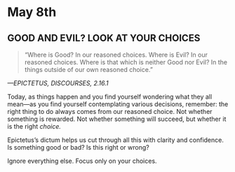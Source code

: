 # May 8th
## GOOD AND EVIL? LOOK AT YOUR CHOICES

> “Where is Good? In our reasoned choices. Where is Evil? In our reasoned choices. Where is that which is neither Good nor Evil? In the things outside of our own reasoned choice.”

*—EPICTETUS, DISCOURSES, 2.16.1*

Today, as things happen and you find yourself wondering what they all mean—as you find yourself contemplating various decisions, remember: the right thing to do always comes from our reasoned choice. Not whether something is rewarded. Not whether something will succeed, but whether it is the right *choice.*

Epictetus’s dictum helps us cut through all this with clarity and confidence. Is something good or bad? Is this right or wrong?

Ignore everything else. Focus only on your choices.

